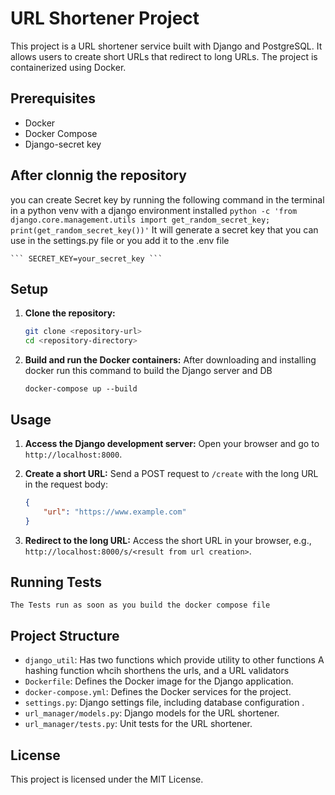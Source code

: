 # URL Shortener Project

This project is a URL shortener service built with Django and PostgreSQL.
It allows users to create short URLs that redirect to long URLs. The project is containerized using Docker.

## Prerequisites

- Docker
- Docker Compose
- Django-secret key

## After clonnig the repository

you can create Secret key by running the following command in the terminal
in a python venv with a django environment installed
    ``` python -c 'from django.core.management.utils import get_random_secret_key; print(get_random_secret_key())' ```
    It will generate a secret key that you can use in the settings.py file or you add it to the .env file

    ``` SECRET_KEY=your_secret_key ```

## Setup

1. **Clone the repository:**
    ```sh
    git clone <repository-url>
    cd <repository-directory>
    ```

2. **Build and run the Docker containers:**
   After downloading and installing docker run this command to build the Django server and DB
    ```
    docker-compose up --build
    ```

## Usage

1. **Access the Django development server:**
    Open your browser and go to `http://localhost:8000`.

2. **Create a short URL:**
    Send a POST request to `/create` with the long URL in the request body:
    ```json
    {
        "url": "https://www.example.com"
    }
    ```

3. **Redirect to the long URL:**
    Access the short URL in your browser, e.g., `http://localhost:8000/s/<result from url creation>`.

## Running Tests
    The Tests run as soon as you build the docker compose file

## Project Structure

- `django_util`: Has two functions which provide utility to other functions
    A hashing function whcih shorthens the urls, and a URL validators
- `Dockerfile`: Defines the Docker image for the Django application.
- `docker-compose.yml`: Defines the Docker services for the project.
- `settings.py`: Django settings file, including database configuration .
- `url_manager/models.py`: Django models for the URL shortener.
- `url_manager/tests.py`: Unit tests for the URL shortener.

## License

This project is licensed under the MIT License.

